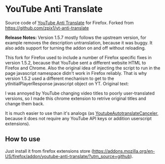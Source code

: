 # YouTube Anti Translate
Source code of [YouTube Anti Translate](https://addons.mozilla.org/en-US/firefox/addon/youtube-anti-translate/?utm_source=github) for Firefox. Forked from https://github.com/zpix1/yt-anti-translate

**Release Notes:** Version 1.5.7 mostly follows the upstream version, for example removes the description untranslation, because it was buggy.
It also adds support for turning the addon on and off without reloading.

This fork for Firefox used to include a number of Firefox specific fixes in version 1.5.2, because that YouTube sent a different website HTML to Firefox and Chrome. Also the original idea of injecting the script to run in the page javascript namespace didn't work in Firefox reliably. That is why version 1.5.2 used a different mechanism to get to the ytInitialPlayerResponse javascript object on YT. 
Original text:

I was annoyed by YouTube changing video titles to poorly user-translated versions, so I made this chrome extension to retrive original titles and change them back.

It is much easier to use than it's analogs (as [YoutubeAutotranslateCanceler](https://github.com/pcouy/YoutubeAutotranslateCanceler), because it does not require any YouTube API keys or addition userscript extensions).

## How to use
Just install it from firefox extensions store (https://addons.mozilla.org/en-US/firefox/addon/youtube-anti-translate/?utm_source=github).
